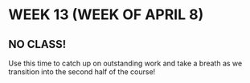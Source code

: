 # WEEK 13 (WEEK OF APRIL 8)
## NO CLASS!

Use this time to catch up on outstanding work and take a breath as we transition into the second half of the course!

